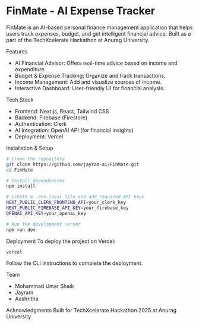 # FinMate - AI Expense Tracker

FinMate is an AI-based personal finance management application that helps users track expenses, budget, and get intelligent financial advice. Built as a part of the TechXcelerate Hackathon at Anurag University.

Features
- AI Financial Advisor: Offers real-time advice based on income and expenditure.
- Budget & Expense Tracking: Organize and track transactions.
- Income Management: Add and visualize sources of income.
- Interactive Dashboard: User-friendly UI for financial analysis.

Tech Stack
- Frontend: Next.js, React, Tailwind CSS
- Backend: Firebase (Firestore)
- Authentication: Clerk
- AI Integration: OpenAI API (for financial insights)
- Deployment: Vercel

Installation & Setup
```sh
# Clone the repository
git clone https://github.com/jayram-ai/FinMate.git
cd FinMate

# Install dependencies
npm install

# Create a .env.local file and add required API keys
NEXT_PUBLIC_CLERK_FRONTEND_API=your_clerk_key
NEXT_PUBLIC_FIREBASE_API_KEY=your_firebase_key
OPENAI_API_KEY=your_openai_key

# Run the development server
npm run dev
```

Deployment
To deploy the project on Vercel:
```sh
vercel
```
Follow the CLI instructions to complete the deployment.

Team
- Mohammad Umar Shaik
- Jayram
- Aashritha

Acknowledgments
Built for TechXcelerate Hackathon 2025 at Anurag University

